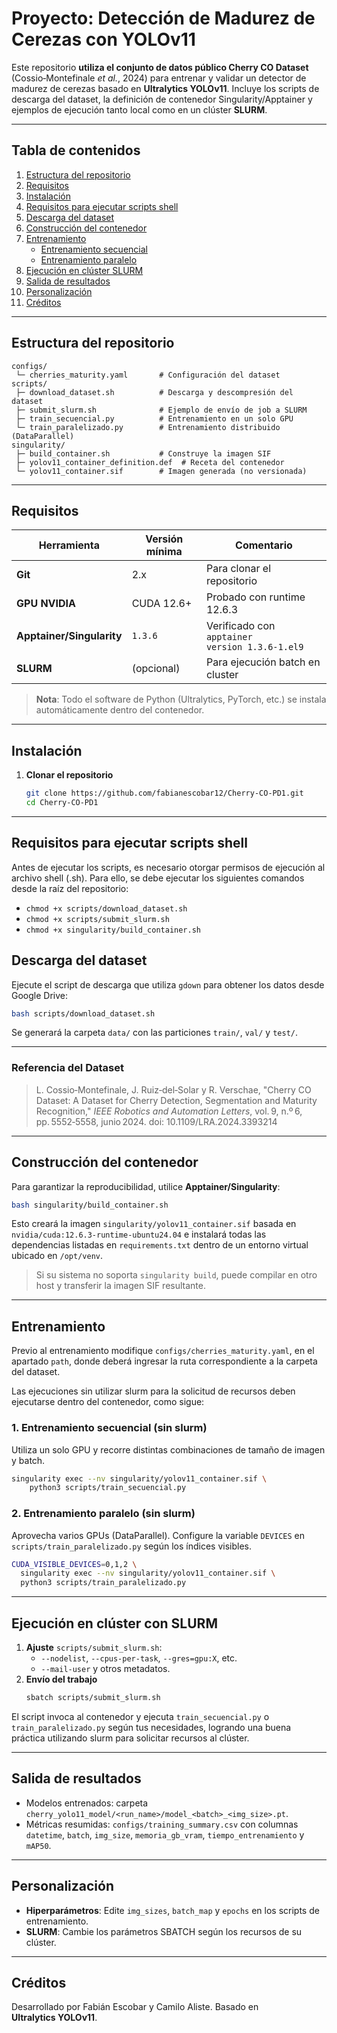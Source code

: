 # Proyecto: Detección de Madurez de Cerezas con **YOLOv11**

Este repositorio **utiliza el conjunto de datos público Cherry CO Dataset** (Cossio‑Montefinale *et al.*, 2024) para entrenar y validar un detector de madurez de cerezas basado en **Ultralytics YOLOv11**. Incluye los scripts de descarga del dataset, la definición de contenedor Singularity/Apptainer y ejemplos de ejecución tanto local como en un clúster **SLURM**.

---

## Tabla de contenidos

1. [Estructura del repositorio](#estructura-del-repositorio)
2. [Requisitos](#requisitos)
3. [Instalación](#instalación)
4. [Requisitos para ejecutar scripts shell](#requisitos-para-ejecutar-scripts-shell)
5. [Descarga del dataset](#descarga-del-dataset)
6. [Construcción del contenedor](#construcción-del-contenedor)
7. [Entrenamiento](#entrenamiento)
   - [Entrenamiento secuencial](#entrenamiento-secuencial)
   - [Entrenamiento paralelo](#entrenamiento-paralelo)
8. [Ejecución en clúster SLURM](#ejecución-en-clúster-slurm)
9. [Salida de resultados](#salida-de-resultados)
10. [Personalización](#personalización)
11. [Créditos](#créditos)

---

## Estructura del repositorio

```
configs/
 └─ cherries_maturity.yaml       # Configuración del dataset
scripts/
 ├─ download_dataset.sh          # Descarga y descompresión del dataset
 ├─ submit_slurm.sh              # Ejemplo de envío de job a SLURM
 ├─ train_secuencial.py          # Entrenamiento en un solo GPU
 └─ train_paralelizado.py        # Entrenamiento distribuido (DataParallel)
singularity/
 ├─ build_container.sh           # Construye la imagen SIF
 ├─ yolov11_container_definition.def  # Receta del contenedor
 └─ yolov11_container.sif        # Imagen generada (no versionada)
```

---

## Requisitos

| Herramienta               | Versión mínima | Comentario                                     |
| ------------------------- | -------------- | ---------------------------------------------- |
| **Git**                   | 2.x            | Para clonar el repositorio                     |
| **GPU NVIDIA**            | CUDA 12.6+     | Probado con runtime 12.6.3                     |
| **Apptainer/Singularity** | `1.3.6`        | Verificado con `apptainer version 1.3.6-1.el9` |
| **SLURM**                 | (opcional)     | Para ejecución batch en cluster                |

> **Nota**: Todo el software de Python (Ultralytics, PyTorch, etc.) se instala automáticamente dentro del contenedor.

---

## Instalación

1. **Clonar el repositorio**
   ```bash
   git clone https://github.com/fabianescobar12/Cherry-CO-PD1.git
   cd Cherry-CO-PD1
   ```

---

## Requisitos para ejecutar scripts shell

Antes de ejecutar los scripts, es necesario otorgar permisos de ejecución al archivo shell (.sh). Para ello, se debe ejecutar los siguientes comandos desde la raíz del repositorio:
   - ```chmod +x scripts/download_dataset.sh```
   - ```chmod +x scripts/submit_slurm.sh```
   - ```chmod +x singularity/build_container.sh```

## Descarga del dataset

Ejecute el script de descarga que utiliza `gdown` para obtener los datos desde Google Drive:

```bash
bash scripts/download_dataset.sh
```

Se generará la carpeta `data/` con las particiones `train/`, `val/` y `test/`.

---

### Referencia del Dataset

> L. Cossio‑Montefinale, J. Ruiz‑del‑Solar y R. Verschae, "Cherry CO Dataset: A Dataset for Cherry Detection, Segmentation and Maturity Recognition," *IEEE Robotics and Automation Letters*, vol. 9, n.º 6, pp. 5552‑5558, junio 2024. doi: 10.1109/LRA.2024.3393214

---

## Construcción del contenedor

Para garantizar la reproducibilidad, utilice **Apptainer/Singularity**:

```bash
bash singularity/build_container.sh
```

Esto creará la imagen `singularity/yolov11_container.sif` basada en `nvidia/cuda:12.6.3-runtime-ubuntu24.04` e instalará todas las dependencias listadas en `requirements.txt` dentro de un entorno virtual ubicado en `/opt/venv`.

> Si su sistema no soporta `singularity build`, puede compilar en otro host y transferir la imagen SIF resultante.

---

## Entrenamiento

Previo al entrenamiento modifique `configs/cherries_maturity.yaml`, en el apartado `path`, donde deberá ingresar la ruta correspondiente a la carpeta del dataset.

Las ejecuciones sin utilizar slurm para la solicitud de recursos deben ejecutarse dentro del contenedor, como sigue:

### 1. Entrenamiento secuencial (sin slurm)

Utiliza un solo GPU y recorre distintas combinaciones de tamaño de imagen y batch.

```bash
singularity exec --nv singularity/yolov11_container.sif \
    python3 scripts/train_secuencial.py
```

### 2. Entrenamiento paralelo (sin slurm)

Aprovecha varios GPUs (DataParallel). Configure la variable `DEVICES` en `scripts/train_paralelizado.py` según los índices visibles.

```bash
CUDA_VISIBLE_DEVICES=0,1,2 \
  singularity exec --nv singularity/yolov11_container.sif \
  python3 scripts/train_paralelizado.py
```

---

## Ejecución en clúster con SLURM

1. **Ajuste** `scripts/submit_slurm.sh`:
   - `--nodelist`, `--cpus-per-task`, `--gres=gpu:X`, etc.
   - `--mail-user` y otros metadatos.
2. **Envío del trabajo**
   ```bash
   sbatch scripts/submit_slurm.sh
   ```

El script invoca al contenedor y ejecuta `train_secuencial.py` o `train_paralelizado.py` según tus necesidades, logrando una buena práctica utilizando slurm para solicitar recursos al clúster.

---

## Salida de resultados

- Modelos entrenados: carpeta `cherry_yolo11_model/<run_name>/model_<batch>_<img_size>.pt`.
- Métricas resumidas: `configs/training_summary.csv` con columnas `datetime`, `batch`, `img_size`, `memoria_gb_vram`, `tiempo_entrenamiento` y `mAP50`.

---

## Personalización
- **Hiperparámetros**: Edite `img_sizes`, `batch_map` y `epochs` en los scripts de entrenamiento.
- **SLURM**: Cambie los parámetros SBATCH según los recursos de su clúster.

---

## Créditos

Desarrollado por Fabián Escobar y Camilo Aliste. Basado en **Ultralytics YOLOv11**.



